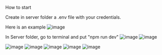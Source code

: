 How to start

Create in server folder a .env file with your credentials.

Here is an example
![image](https://github.com/TomasSorgetti/challenge-n365-server/assets/97346262/b34fd465-fe03-49cf-9545-bc36f39f4442)

In Server folder, go to terminal and put "npm run dev"
![image](https://github.com/TomasSorgetti/challenge-n365-server/assets/97346262/807d7e3e-83ee-44c4-97e0-b7f6a3de8003)
![image](https://github.com/TomasSorgetti/challenge-n365-server/assets/97346262/4c6918e7-d140-4aa1-9a16-26ca8c82399a)

![image](https://github.com/TomasSorgetti/challenge-n365-server/assets/97346262/2ad8ccb3-a31b-4a51-9d5b-90df1bcad8fd)
![image](https://github.com/TomasSorgetti/challenge-n365-server/assets/97346262/cb966b1e-b899-42bd-9273-e2b09ada6024)
![image](https://github.com/TomasSorgetti/challenge-n365-server/assets/97346262/72d50bb1-9390-4477-a440-8611d59ac3be)
![image](https://github.com/TomasSorgetti/challenge-n365-server/assets/97346262/872aa7ab-f77f-4937-8958-eec0532400be)
![image](https://github.com/TomasSorgetti/challenge-n365-server/assets/97346262/0f296182-a042-4c69-bf4f-01a194e5b7e2)

